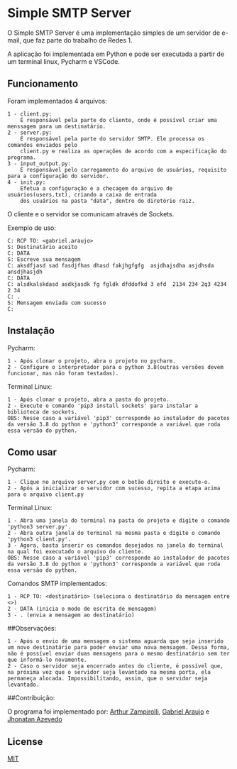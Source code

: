 # Simple SMTP Server

O Simple SMTP Server é uma implementação simples de um servidor de e-mail,
que faz parte do trabalho de Redes 1.

A aplicação foi implementada em Python e pode ser executada a partir de um terminal linux,
Pycharm e VSCode.

## Funcionamento

Foram implementados 4 arquivos: 

    1 - client.py:
        É responsável pela parte do cliente, onde é possível criar uma menssagem para um destinatário.
    2 - server.py:
        É responsável pela parte do servidor SMTP. Ele processa os comandos enviados pelo 
        client.py e realiza as operações de acordo com a especificação do programa. 
    3 - input_output.py:
        É responsável pelo carregamento do arquivo de usuários, requisito para a configuração do servidor.
    4 - init.py:
        Efetua a configuração e a checagem do arquivo de usuários(users.txt), criando a caixa de entrada
        dos usuários na pasta "data", dentro do diretório raiz.

O cliente e o servidor se comunicam através de Sockets.

Exemplo de uso:

    C: RCP TO: <gabriel.araujo>
    S: Destinatário aceito
    C: DATA
    S: Escreve sua mensagem
    C: aksdfjasd sad fasdjfhas dhasd fakjhgfgfg  asjdhajsdha asjdhsda ansdjhasjdh
    C: DATA
    C: alsdkalskdasd asdkjasdk fg fgldk dfddofkd 3 efd  2134 234 2q3 4234 2 34
    C: .
    S: Mensagem enviada com sucesso
    C: 

## Instalação

Pycharm:

    1 - Após clonar o projeto, abra o projeto no pycharm.
    2 - Configure o interpretador para o python 3.8(outras versões devem funcionar, mas não foram testadas).

Terminal Linux:

    1 - Após clonar o projeto, abra a pasta do projeto.
    2 - Execute o comando 'pip3 install sockets' para instalar a biblioteca de sockets.
    OBS: Nesse caso a variável 'pip3' corresponde ao instalador de pacotes da versão 3.8 do python e 'python3' corresponde a variável que roda essa versão do python.
    
## Como usar
Pycharm:

    1 - Clique no arquivo server.py com o botão direito e execute-o.
    2 - Após a inicializar o servidor com sucesso, repita a etapa acima para o arquivo client.py

Terminal Linux:
    
    1 - Abra uma janela do terminal na pasta do projeto e digite o comando 'python3 server.py'.
    2 - Abra outra janela do terminal na mesma pasta e digite o comando 'python3 client.py'.
    3 - Agora, basta inserir os comandos desejados na janela do terminal na qual foi executado o arquivo do cliente. 
    OBS: Nesse caso a variável 'pip3' corresponde ao instalador de pacotes da versão 3.8 do python e 'python3' corresponde a variável que roda essa versão do python.
    
Comandos SMTP implementados:

    1 - RCP TO: <destinatário> (seleciona o destinatário da mensagem entre <>) 
    2 - DATA (inicia o modo de escrita de mensagem)
    3 - . (envia a mensagem ao destinatário)

##Observações:
	
	1 - Após o envio de uma mensagem o sistema aguarda que seja inserido um novo destinatário para poder enviar uma nova mensagem. Dessa forma, não é possível enviar duas mensagens para o mesmo destinatário sem ter que informá-lo novamente. 
	2 - Caso o servidor seja encerrado antes do cliente, é possível que, na próxima vez que o servidor seja levantado na mesma porta, ela permaneça alocada. Impossibilitando, assim, que o servidor seja levantado. 


##Contribuição:

O programa foi implementado por: 
[Arthur Zampirolli](https://github.com/Zamp98), 
[Gabriel Araujo](https://github.com/araujoG) e 
[Jhonatan Azevedo](https://github.com/Goncazevedo)

## License
[MIT](https://choosealicense.com/licenses/mit/)
